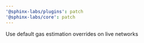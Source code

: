 ```yaml
---
'@sphinx-labs/plugins': patch
'@sphinx-labs/core': patch
---
```


Use default gas estimation overrides on live networks
